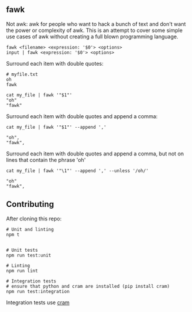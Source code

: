 fawk
---

Not awk: awk for people who want to hack a bunch of text and don't want the power or complexity of awk. This is an attempt to cover some simple use cases of awk without creating a full blown programming language.

```shell
fawk <filename> <expression: '$0'> <options>
input | fawk <expression: '$0'> <options>
```

Surround each item with double quotes:

```
# myfile.txt
oh
fawk
```

```
cat my_file | fawk '"$1"'
"oh"
"fawk"
```

Surround each item with double quotes and append a comma:

```
cat my_file | fawk '"$1"' --append ','

"oh",
"fawk",
```

Surround each item with double quotes and append a comma, but not on lines that contain the phrase 'oh'

```
cat my_file | fawk '"\1"' --append ',' --unless '/oh/'

"oh"
"fawk",
```

Contributing
---

After cloning this repo:

```
# Unit and linting
npm t


# Unit tests
npm run test:unit

# Linting
npm run lint

# Integration tests
# ensure that python and cram are installed (pip install cram)
npm run test:integration
```

Integration tests use [cram](https://bitheap.org/cram/)

